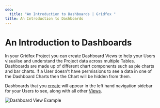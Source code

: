 ```yaml
---
seo:
  title: "An Introduction to Dashboards | Gridfox "
title: An Introduction to Dashboards
---
```

# An Introduction to Dashboards

In your Gridfox Project you can create Dashboard Views to help your Users visualise and understand the Project data across multiple Tables. Dashboards are made up of different chart components such as pie charts and bar charts. If a User doesn't have permissions to see a data in one of the Dashboard Charts then the Chart will be hidden from them.

Dashboards that you [create](/building-a-project/creating-dashboards) will appear in the left hand navigation sidebar for your Users to see, along with all other [Views](/building-a-project/an-introduction-to-views). 

![Dashboard View Example](/assets/images/dashboard-view-example.png "Dashboard View Example")